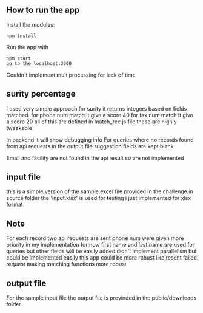 ## How to run the app

Install the modules:

```
npm install
```

Run the app with 

```
npm start 
go to the localhost:3000
```

Couldn't implement multiprocessing for lack of time

## surity percentage
I used very simple approach for surity it returns integers based on fields matched.
for phone num match it give a score 40
for fax num match it give a score 20
all of this are defined in match_rec.js file
these are highly tweakable

In backend it will show debugging info
For queries where no records found from api requests in the  output file suggestion fields are kept blank

Email and facility are not found in the api result so are not implemented

## input file
this is a simple version of the sample excel file provided in the challenge
in source folder the 'input.xlsx' is used for testing
i just implemented for xlsx format




## Note
For each record two api requests are sent
phone num were given more priority in my implementation
for now first name and last name are used for queries
but other fields will be easily added
didn't implement parallelism but could be implemented easily
this app could  be more robust
like resent failed request
making matching functions more robust

## output file
For the sample input file the output file is provinded in the public/downloads folder
